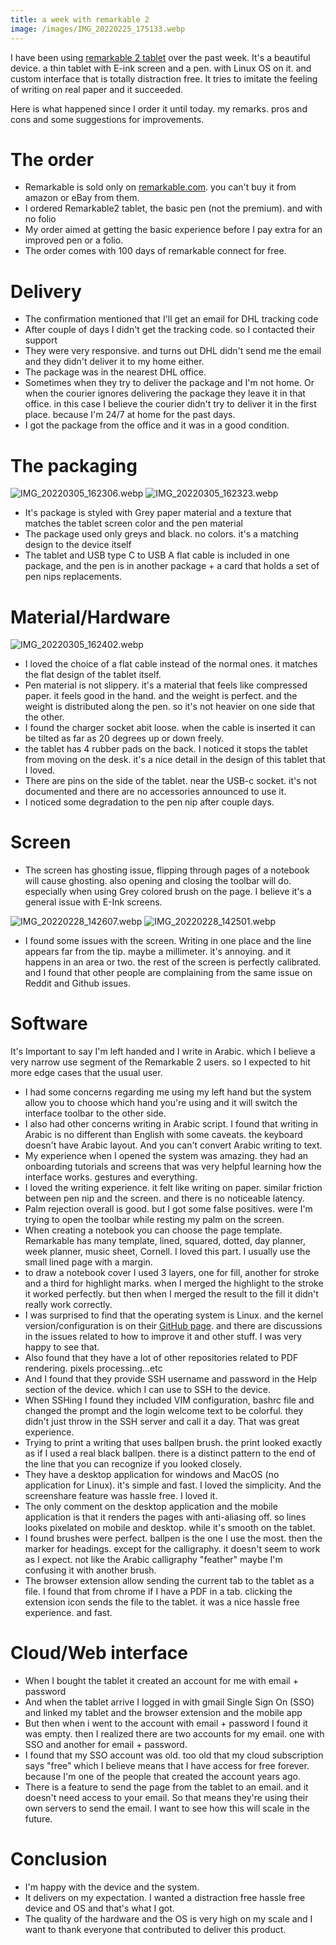 ```yaml
---
title: a week with remarkable 2
image: /images/IMG_20220225_175133.webp
---
```


I have been using [remarkable 2 tablet](https://remarkable.com/) over the past week. It's a beautiful device. a thin tablet with E-ink screen and a pen. with Linux OS on it. and custom interface that is totally distraction free. It tries to imitate the feeling of writing on real paper and it succeeded.

Here is what happened since I order it until today. my remarks. pros and cons and some suggestions for improvements.

# The order

* Remarkable is sold only on [remarkable.com](https://remarkable.com/). you can't buy it from amazon or eBay from them.
* I ordered Remarkable2 tablet, the basic pen (not the premium). and with no folio
* My order aimed at getting the basic experience before I pay extra for an improved pen or a folio.
* The order comes with 100 days of remarkable connect for free.

# Delivery

* The confirmation mentioned that I'll get an email for DHL tracking code
* After couple of days I didn't get the tracking code. so I contacted their support
* They were very responsive. and turns out DHL didn't send me the email and they didn't deliver it to my home either.
* The package was in the nearest DHL office.
* Sometimes when they try to deliver the package and I'm not home. Or when the courier ignores delivering the package they leave it in that office. in this case I believe the courier didn't try to deliver it in the first place. because I'm 24/7 at home for the past days.
* I got the package from the office and it was in a good condition.

# The packaging

![IMG_20220305_162306.webp](/images/IMG_20220305_162306.webp)
![IMG_20220305_162323.webp](/images/IMG_20220305_162323.webp)

* It's package is styled with Grey paper material and a texture that matches the tablet screen color and the pen material
* The package used only greys and black. no colors. it's a matching design to the device itself
* The tablet and USB type C to USB A flat cable is included in one package, and the pen is in another package + a card that holds a set of pen nips replacements.

# Material/Hardware

![IMG_20220305_162402.webp](/images/IMG_20220305_162402.webp)

* I loved the choice of a flat cable instead of the normal ones. it matches the flat design of the tablet itself.
* Pen material is not slippery. it's a material that feels like compressed paper. it feels good in the hand. and the weight is perfect. and the weight is distributed along the pen. so it's not heavier on one side that the other.
* I found the charger socket abit loose. when the cable is inserted it can be tilted as far as 20 degrees up or down freely.
* the tablet has 4 rubber pads on the back. I noticed it stops the tablet from moving on the desk. it's a nice detail in the design of this tablet that I loved.
* There are pins on the side of the tablet. near the USB-c socket. it's not documented and there are no accessories announced to use it.
* I noticed some degradation to the pen nip after couple days.

# Screen

* The screen has ghosting issue, flipping through pages of a notebook will cause ghosting. also opening and closing the toolbar will do. especially when using Grey colored brush on the page. I believe it's a general issue with E-Ink screens.

![IMG_20220228_142607.webp](/images/IMG_20220228_142607.webp)
![IMG_20220228_142501.webp](/images/IMG_20220228_142501.webp)

* I found some issues with the screen. Writing in one place and the line appears far from the tip. maybe a millimeter. it's annoying. and it happens in an area or two. the rest of the screen is perfectly calibrated. and I found that other people are complaining from the same issue on Reddit and Github issues.

# Software

It's Important to say I'm left handed and I write in Arabic. which I believe a very narrow use segment of the Remarkable 2 users. so I expected to hit more edge cases that the usual user.

* I had some concerns regarding me using my left hand but the system allow you to choose which hand you're using and it will switch the interface toolbar to the other side.
* I also had other concerns writing in Arabic script. I found that writing in Arabic is no different than English with some caveats. the keyboard doesn't have Arabic layout. And you can't convert Arabic writing to text.
* My experience when I opened the system was amazing. they had an onboarding tutorials and screens that was very helpful learning how the interface works. gestures and everything.
* I loved the writing experience. it felt like writing on paper. similar friction between pen nip and the screen. and there is no noticeable latency.
* Palm rejection overall is good. but I got some false positives. were I'm trying to open the toolbar while resting my palm on the screen.
* When creating a notebook you can choose the page template. Remarkable has many template, lined, squared, dotted, day planner, week planner, music sheet, Cornell. I loved this part. I usually use the small lined page with a margin.
* to draw a notebook cover I used 3 layers, one for fill, another for stroke and a third for highlight marks. when I merged the highlight to the stroke it worked perfectly. but then when I merged the result to the fill it didn't really work correctly.
* I was surprised to find that the operating system is Linux. and the kernel version/configuration is on their [GitHub page](https://github.com/reMarkable/linux). and there are discussions in the issues related to how to improve it and other stuff. I was very happy to see that.
* Also found that they have a lot of other repositories related to PDF rendering. pixels processing...etc
* And I found that they provide SSH username and password in the Help section of the device. which I can use to SSH to the device.
* When SSHing I found they included VIM configuration, bashrc file and changed the prompt and the login welcome text to be colorful. they didn't just throw in the SSH server and call it a day. That was great experience.
* Trying to print a writing that uses ballpen brush. the print looked exactly as if I used a real black ballpen. there is a distinct pattern to the end of the line that you can recognize if you looked closely.
* They have a desktop application for windows and MacOS (no application for Linux). it's simple and fast. I loved the simplicity. And the screenshare feature was hassle free. I loved it.
* The only comment on the desktop application and the mobile application is that it renders the pages with anti-aliasing off. so lines looks pixelated on mobile and desktop. while it's smooth on the tablet.
* I found brushes were perfect. ballpen is the one I use the most. then the marker for headings. except for the calligraphy. it doesn't seem to work as I expect. not like the Arabic calligraphy "feather" maybe I'm confusing it with another brush.
* The browser extension allow sending the current tab to the tablet as a file. I found that from chrome if I have a PDF in a tab. clicking the extension icon sends the file to the tablet. it was a nice hassle free experience. and fast.

# Cloud/Web interface

* When I bought the tablet it created an account for me with email + password
* And when the tablet arrive I logged in with gmail Single Sign On (SSO) and linked my tablet and the browser extension and the mobile app
* But then when i went to the account with email + password I found it was empty. then I realized there are two accounts for my email. one with SSO and another for email + password.
* I found that my SSO account was old. too old that my cloud subscription says "free" which I believe means that I have access for free forever. because I'm one of the people that created the account years ago.
* There is a feature to send the page from the tablet to an email. and it doesn't need access to your email. So that means they're using their own servers to send the email. I want to see how this will scale in the future.


# Conclusion

* I'm happy with the device and the system.
* It delivers on my expectation. I wanted a distraction free hassle free device and OS and that's what I got.
* The quality of the hardware and the OS is very high on my scale and I want to thank everyone that contributed to deliver this product.
